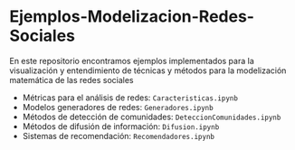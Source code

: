 # Ejemplos-Modelizacion-Redes-Sociales
En este repositorio encontramos ejemplos implementados para la visualización y entendimiento de técnicas y métodos para la modelización matemática de las redes sociales

* Métricas para el análisis de redes: ``Caracteristicas.ipynb``
* Modelos generadores de redes: ``Generadores.ipynb``
* Métodos de detección de comunidades: ``DeteccionComunidades.ipynb``
* Métodos de difusión de información: ``Difusion.ipynb``
* Sistemas de recomendación: ``Recomendadores.ipynb``

